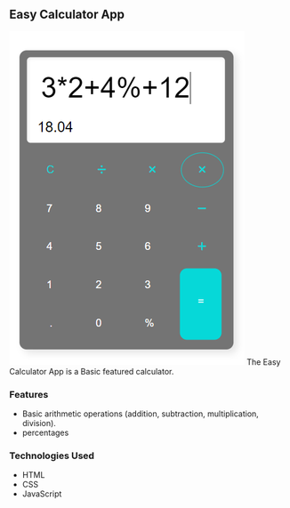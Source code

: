 ## Easy Calculator App

![calculator img](calculator_img.png)
The Easy Calculator App is a Basic featured calculator.

### Features

- Basic arithmetic operations (addition, subtraction, multiplication, division).
- percentages

### Technologies Used

- HTML
- CSS
- JavaScript
